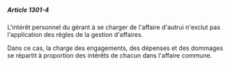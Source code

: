##### Article 1301-4

L'intérêt personnel du gérant à se charger de l'affaire d'autrui n'exclut pas l'application des règles de la gestion d'affaires.

Dans ce cas, la charge des engagements, des dépenses et des dommages se répartit à proportion des intérêts de chacun dans l'affaire commune.

